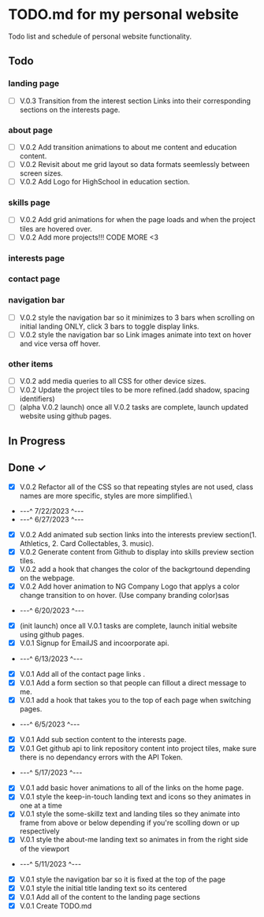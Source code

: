 # TODO.md for my personal website

Todo list and schedule of personal website functionality.

## Todo

### landing page

- [ ] V.0.3 Transition from the interest section Links into their corresponding sections on the interests page.

### about page

- [ ] V.0.2 Add transition animations to about me content and education content.
- [ ] V.0.2 Revisit about me grid layout so data formats seemlessly between screen sizes.
- [ ] V.0.2 Add Logo for HighSchool in education section.

### skills page

- [ ] V.0.2 Add grid animations for when the page loads and when the project tiles are hovered over.
- [ ] V.0.2 Add more projects!!! CODE MORE <3

### interests page

### contact page

### navigation bar

- [ ] V.0.2 style the navigation bar so it minimizes to 3 bars when scrolling on initial landing ONLY, click 3 bars to toggle display links.
- [ ] V.0.2 style the navigation bar so Link images animate into text on hover and vice versa off hover.

### other items

- [ ] V.0.2 add media queries to all CSS for other device sizes.
- [ ] V.0.2 Update the project tiles to be more refined.(add shadow, spacing identifiers)
- [ ] (alpha V.0.2 launch) once all V.0.2 tasks are complete, launch updated website using github pages.

## In Progress

## Done ✓

- [x] V.0.2 Refactor all of the CSS so that repeating styles are not used, class names are more specific, styles are more simplified.\
- ---^ 7/22/2023 ^---
- ---^ 6/27/2023 ^---
- [x] V.0.2 Add animated sub section links into the interests preview section(1. Athletics, 2. Card Collectables, 3. music).
- [x] V.0.2 Generate content from Github to display into skills preview section tiles.
- [x] V.0.2 add a hook that changes the color of the backgrtound depending on the webpage.
- [x] V.0.2 Add hover animation to NG Company Logo that applys a color change transition to on hover. (Use company branding color)sas
- ---^ 6/20/2023 ^---
- [x] (init launch) once all V.0.1 tasks are complete, launch initial website using github pages.
- [x] V.0.1 Signup for EmailJS and incoorporate api.
- ---^ 6/13/2023 ^---
- [x] V.0.1 Add all of the contact page links .
- [x] V.0.1 Add a form section so that people can fillout a direct message to me.
- [x] V.0.1 add a hook that takes you to the top of each page when switching pages.
- ---^ 6/5/2023 ^---
- [x] V.0.1 Add sub section content to the interests page.
- [x] V.0.1 Get github api to link repository content into project tiles, make sure there is no dependancy errors with the API Token.
- ---^ 5/17/2023 ^---
- [x] V.0.1 add basic hover animations to all of the links on the home page.
- [x] V.0.1 style the keep-in-touch landing text and icons so they animates in one at a time
- [x] V.0.1 style the some-skillz text and landing tiles so they animate into frame from above or below depending if you're scolling down or up respectively
- [x] V.0.1 style the about-me landing text so animates in from the right side of the viewport
- ---^ 5/11/2023 ^---
- [x] V.0.1 style the navigation bar so it is fixed at the top of the page
- [x] V.0.1 style the initial title landing text so its centered
- [x] V.0.1 Add all of the content to the landing page sections
- [x] V.0.1 Create TODO.md
